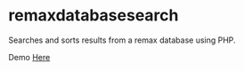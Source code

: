 # remaxdatabasesearch
Searches and sorts results from a remax database using PHP.

Demo <a href="http://pgunasekara.webege.com/remax/">Here</a>
